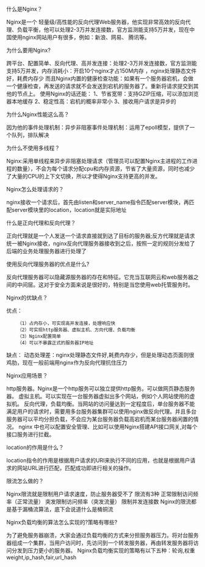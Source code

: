 什么是Nginx？

Nginx是一个 轻量级/高性能的反向代理Web服务器，他实现非常高效的反向代理、负载平衡，他可以处理2-3万并发连接数，官方监测能支持5万并发，现在中国使用nginx网站用户有很多，例如：新浪、网易、 腾讯等。

为什么要用Nginx?

跨平台、配置简单、反向代理、高并发连接：处理2-3万并发连接数，官方监测能支持5万并发，内存消耗小：开启10个nginx才占150M内存 ，nginx处理静态文件好，耗费内存少
而且Nginx内置的健康检查功能：如果有一个服务器宕机，会做一个健康检查，再发送的请求就不会发送到宕机的服务器了。重新将请求提交到其他的节点上。
使用Nginx的话还能：                1、节省宽带：支持GZIP压缩，可以添加浏览器本地缓存
                2、稳定性高：宕机的概率非常小
                3、接收用户请求是异步的

为什么Nginx性能这么高？

因为他的事件处理机制：异步非阻塞事件处理机制：运用了epoll模型，提供了一个队列，排队解决

为什么不使用多线程？  

Nginx:采用单线程来异步非阻塞处理请求（管理员可以配置Nginx主进程的工作进程的数量），不会为每个请求分配cpu和内存资源，节省了大量资源，同时也减少了大量的CPU的上下文切换，所以才使得Nginx支持更高的并发。

Nginx怎么处理请求的？

nginx接收一个请求后，首先由listen和server_name指令匹配server模块，再匹配server模块里的location，location就是实际地址

什么是正向代理和反向代理？

正向代理就是一个人发送一个请求直接就到达了目标的服务器;反方代理就是请求统一被Nginx接收，nginx反向代理服务器接收到之后，按照一定的规则分发给了后端的业务处理服务器进行处理了

使用反向代理服务器的优点是什么?

反向代理服务器可以隐藏源服务器的存在和特征。它充当互联网云和web服务器之间的中间层。这对于安全方面来说是很好的，特别是当您使用web托管服务时。

Nginx的优缺点？

优点：

        （1）占内存小，可实现高并发连接，处理响应快
        （2）可实现http服务器、虚拟主机、方向代理、负载均衡
        （3）Nginx配置简单
        （4）可以不暴露正式的服务器IP地址
缺点：
        动态处理差：nginx处理静态文件好,耗费内存少，但是处理动态页面则很鸡肋，现在一般前端用nginx作为反向代理抗住压力

Nginx应用场景？

http服务器。Nginx是一个http服务可以独立提供http服务。可以做网页静态服务器。
虚拟主机。可以实现在一台服务器虚拟出多个网站，例如个人网站使用的虚拟机。
反向代理，负载均衡。当网站的访问量达到一定程度后，单台服务器不能满足用户的请求时，需要用多台服务器集群可以使用nginx做反向代理。并且多台服务器可以平均分担负载，不会应为某台服务器负载高宕机而某台服务器闲置的情况。
nginx 中也可以配置安全管理、比如可以使用Nginx搭建API接口网关,对每个接口服务进行拦截。

location的作用是什么？

location指令的作用是根据用户请求的URI来执行不同的应用，也就是根据用户请求的网站URL进行匹配，匹配成功即进行相关的操作。

限流怎么做的？

Nginx限流就是限制用户请求速度，防止服务器受不了
限流有3种
正常限制访问频率（正常流量）
突发限制访问频率（突发流量）
限制并发连接数
Nginx的限流都是基于漏桶流算法，底下会说道什么是桶铜流

Nginx负载均衡的算法怎么实现的?策略有哪些?

为了避免服务器崩溃，大家会通过负载均衡的方式来分担服务器压力。将对台服务器组成一个集群，当用户访问时，先访问到一个转发服务器，再由转发服务器将访问分发到压力更小的服务器。
Nginx负载均衡实现的策略有以下五种：轮询,权重 weight,ip_hash,fair,url_hash